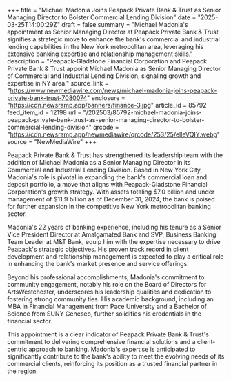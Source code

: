 +++
title = "Michael Madonia Joins Peapack Private Bank & Trust as Senior Managing Director to Bolster Commercial Lending Division"
date = "2025-03-25T14:00:29Z"
draft = false
summary = "Michael Madonia's appointment as Senior Managing Director at Peapack Private Bank & Trust signifies a strategic move to enhance the bank's commercial and industrial lending capabilities in the New York metropolitan area, leveraging his extensive banking expertise and relationship management skills."
description = "Peapack-Gladstone Financial Corporation and Peapack Private Bank & Trust appoint Michael Madonia as Senior Managing Director of Commercial and Industrial Lending Division, signaling growth and expertise in NY area."
source_link = "https://www.newmediawire.com/news/michael-madonia-joins-peapack-private-bank-trust-7080074"
enclosure = "https://cdn.newsramp.app/banners/finance-3.jpg"
article_id = 85792
feed_item_id = 12198
url = "/202503/85792-michael-madonia-joins-peapack-private-bank-trust-as-senior-managing-director-to-bolster-commercial-lending-division"
qrcode = "https://cdn.newsramp.app/newmediawire/qrcode/253/25/elleVQIY.webp"
source = "NewMediaWire"
+++

<p>Peapack Private Bank & Trust has strengthened its leadership team with the addition of Michael Madonia as a Senior Managing Director in its Commercial and Industrial Lending Division. Based in New York City, Madonia's role is pivotal in expanding the bank's commercial loan and deposit portfolio, a move that aligns with Peapack-Gladstone Financial Corporation's growth strategy. With assets totaling $7.0 billion and under management of $11.9 billion as of December 31, 2024, the bank is poised for further expansion in the competitive New York metropolitan banking sector.</p><p>Madonia's 22 years of banking experience, including his tenure as a Senior Vice President Director at Amalgamated Bank and SVP, Business Banking Team Leader at M&T Bank, equip him with the expertise necessary to drive Peapack's strategic objectives. His proven track record in client development and relationship management is expected to play a critical role in enhancing the bank's market presence and service offerings.</p><p>Beyond his professional accomplishments, Madonia's commitment to community engagement, notably his role on the Board of Directors for ArtsWestchester, underscores his leadership qualities and dedication to fostering strong community ties. His academic background, including an MBA in Financial Management from Pace University and a Bachelor of Science from SUNY Geneseo, further solidifies his credentials in the financial sector.</p><p>This appointment is a clear indicator of Peapack Private Bank & Trust's commitment to delivering comprehensive financial solutions and a client-centric approach to banking. Madonia's expertise is anticipated to significantly contribute to the bank's ability to meet the evolving needs of its commercial clients, reinforcing its position as a trusted financial partner in the region.</p>